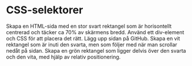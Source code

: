 # CSS-selektorer

Skapa en HTML-sida med en stor svart rektangel som är horisontellt centrerad och täcker ca 70% av skärmens bredd. Använd ett div-element och CSS för att placera det rätt. Lägg upp sidan på GitHub.
Skapa en vit rektangel som är inuti den svarta, men som följer med när man scrollar nedåt på sidan.
Skapa en grön rektangel som ligger delvis över den svarta och den vita, med hjälp av relativ positionering.
